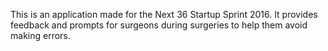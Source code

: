 This is an application made for the Next 36 Startup Sprint 2016. It provides feedback and prompts for surgeons during surgeries to help them avoid making errors.
